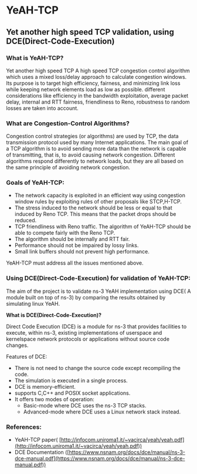 # <b>YeAH-TCP</b>
## <b>Yet another high speed TCP validation, using DCE(Direct-Code-Execution)</b>

### <b>What is YeAH-TCP?</b>
Yet another high speed TCP A high speed TCP congestion control algorithm which uses a mixed loss/delay approach to calculate congestion windows.
Its purpose is to target high efficiency, fairness, and minimizing link loss while keeping network elements load as
low as possible. different considerations like efficiency in the bandwidth exploitation, average packet delay, internal and RTT fairness, friendliness to Reno, robustness to random losses are taken into account. 

### <b> What are Congestion-Control Algorithms?</b>
Congestion control strategies (or algorithms) are used by TCP, the data transmission protocol used by many Internet
 applications. The main goal of a TCP algorithm is to avoid sending more data than the network is capable of transmitting,
 that is, to avoid causing network congestion. Different algorithms respond differently to network loads, but they are all
 based on the same principle of avoiding network congestion. 

### <b>Goals of YeAH-TCP</b>:
* The network capacity is exploited in an efficient way using congestion window rules by exploiting rules of other proposals like STCP,H-TCP.
* The stress induced to the network should be less or equal to that induced by Reno TCP. This means that the packet drops should be reduced.
* TCP friendliness with Reno traffic. The algorithm of YeAH-TCP should be able to compete fairly with the Reno TCP.
* The algorithm should be internally and RTT fair.
* Performance should not be impaired by lossy links.
* Small link buffers should not prevent high performance.

YeAH-TCP must address all the issues mentioned above.

### <b>Using DCE(Direct-Code-Execution) for validation of YeAH-TCP:</b>
The aim of the project is to validate ns-3 YeAH implementation using DCE( A module built on top of ns-3) by comparing the results obtained by simulating linux YeAH.

 **What is DCE(Direct-Code-Execution)?** 

 Direct Code Execution (DCE) is a module for ns-3 that provides facilities to execute, within ns-3, existing implementations
of userspace and kernelspace network protocols or applications without source code changes. 

Features of DCE:

* There is not need to change the source code except recompiling the code.
* The simulation is executed in a single process.
* DCE is memory-efficient.
* supports C,C++ and POSIX socket applications.
* It offers two modes of operation:
   *  Basic-mode where DCE uses the ns-3 TCP stacks.
   * Advanced-mode where DCE uses a Linux network stack instead.


### **References**:
* YeAH-TCP paper(
 [http://infocom.uniroma1.it/~vacirca/yeah/yeah.pdf](http://infocom.uniroma1.it/~vacirca/yeah/yeah.pdf))
* DCE Documentation ([https://www.nsnam.org/docs/dce/manual/ns-3-dce-manual.pdf](https://www.nsnam.org/docs/dce/manual/ns-3-dce-manual.pdf))
